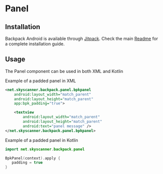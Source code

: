 # Panel

## Installation

Backpack Android is available through [Jitpack](https://jitpack.io/#Skyscanner/backpack-android). Check the main [Readme](../../README.md#installation) for a complete installation guide.

## Usage

The Panel component can be used in both XML and Kotlin

Example of a padded panel in XML

```xml
<net.skyscanner.backpack.panel.bpkpanel
    android:layout_width="match_parent"
    android:layout_height="match_parent"
    app:bpk_padding="true">

    <textview
        android:layout_width="match_parent"
        android:layout_height="match_parent"
        android:text="panel message" />
</net.skyscanner.backpack.panel.bpkpanel>
```

Example of a padded panel in Kotlin

```Kotlin
import net.skyscanner.backpack.panel

BpkPanel(context).apply {
   padding = true
}
```
